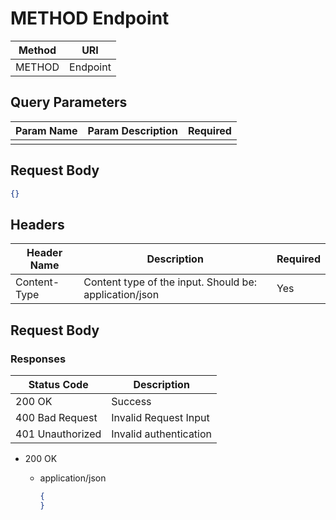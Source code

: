 # METHOD Endpoint

| Method | URI      |
| ------ | -------- |
| METHOD | Endpoint |

## Query Parameters

| Param Name | Param Description | Required |
| ---------- | ----------------- | -------- |
|            |                   |          |

## Request Body

```json
{}
```

## Headers

| Header Name  | Description                                            | Required |
| ------------ | ------------------------------------------------------ | -------- |
| Content-Type | Content type of the input. Should be: application/json | Yes      |

## Request Body

### Responses

| Status Code      | Description            |
| ---------------- | ---------------------- |
| 200 OK           | Success                |
| 400 Bad Request  | Invalid Request Input  |
| 401 Unauthorized | Invalid authentication |

- 200 OK
  - application/json

    ```json
    {
    }
    ```
